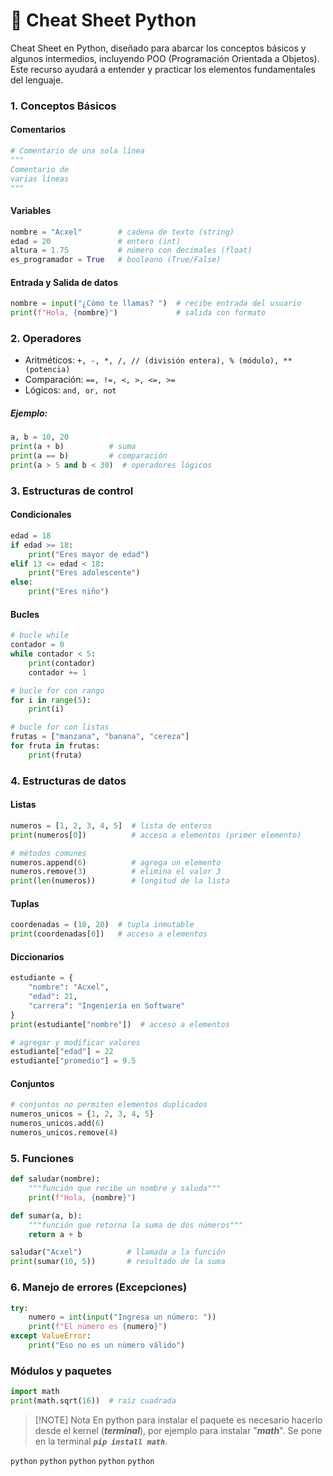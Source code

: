 # 🐍 Cheat Sheet Python
Cheat Sheet en Python, diseñado para abarcar los conceptos básicos y algunos intermedios, incluyendo POO (Programación Orientada a Objetos). Este recurso ayudará a entender y practicar los elementos fundamentales del lenguaje.

### 1. Conceptos Básicos

#### Comentarios
```python
# Comentario de una sola línea
"""
Comentario de
varias líneas
"""
```
#### Variables
```python
nombre = "Acxel"        # cadena de texto (string)
edad = 20               # entero (int)
altura = 1.75           # número con decimales (float)
es_programador = True   # booleano (True/False)
```
#### Entrada y Salida de datos
```python
nombre = input("¿Cómo te llamas? ")  # recibe entrada del usuario
print(f"Hola, {nombre}")             # salida con formato
```
### 2. Operadores
- Aritméticos: `+, -, *, /, // (división entera), % (módulo), ** (potencia)`
- Comparación: `==, !=, <, >, <=, >=`
- Lógicos: `and, or, not`
##### Ejemplo:
```python
a, b = 10, 20
print(a + b)          # suma
print(a == b)         # comparación
print(a > 5 and b < 30)  # operadores lógicos
```
### 3. Estructuras de control
#### Condicionales
```python
edad = 18
if edad >= 18:
    print("Eres mayor de edad")
elif 13 <= edad < 18:
    print("Eres adolescente")
else:
    print("Eres niño")
```
#### Bucles
```python
# bucle while
contador = 0
while contador < 5:
    print(contador)
    contador += 1

# bucle for con rango
for i in range(5):
    print(i)

# bucle for con listas
frutas = ["manzana", "banana", "cereza"]
for fruta in frutas:
    print(fruta)
```
### 4. Estructuras de datos
#### Listas
```python
numeros = [1, 2, 3, 4, 5]  # lista de enteros
print(numeros[0])          # acceso a elementos (primer elemento)

# métodos comunes
numeros.append(6)          # agrega un elemento
numeros.remove(3)          # elimina el valor 3
print(len(numeros))        # longitud de la lista
```
#### Tuplas
```python
coordenadas = (10, 20)  # tupla inmutable
print(coordenadas[0])   # acceso a elementos
```
#### Diccionarios
```python
estudiante = {
    "nombre": "Acxel",
    "edad": 21,
    "carrera": "Ingeniería en Software"
}
print(estudiante["nombre"])  # acceso a elementos

# agregar y modificar valores
estudiante["edad"] = 22
estudiante["promedio"] = 9.5
```
#### Conjuntos
```python
# conjuntos no permiten elementos duplicados
numeros_unicos = {1, 2, 3, 4, 5}
numeros_unicos.add(6)
numeros_unicos.remove(4)
```
### 5. Funciones
```python
def saludar(nombre):
    """función que recibe un nombre y saluda"""
    print(f"Hola, {nombre}")

def sumar(a, b):
    """función que retorna la suma de dos números"""
    return a + b

saludar("Acxel")          # llamada a la función
print(sumar(10, 5))       # resultado de la suma
```
### 6. Manejo de errores (Excepciones)
```python
try:
    numero = int(input("Ingresa un número: "))
    print(f"El número es {numero}")
except ValueError:
    print("Eso no es un número válido")
```
### Módulos y paquetes
```python
import math
print(math.sqrt(16))  # raíz cuadrada
```
>[!NOTE] Nota
En python para instalar el paquete es necesario hacerlo desde el kernel (***terminal***), por ejemplo para instalar "***math***". Se pone en la terminal ***`pip install math`***.
>
```python```
```python```
```python```
```python```
```python```















